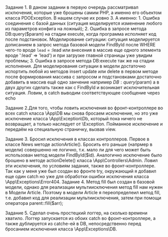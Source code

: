Задание 1. В даном задании в первую очередь рассматривал исключения, которые уже брошены самим PHP, а именно его объектом класса
        PDOException. В нашем случае их ровно 3. А именно: 1. Ошибка соединения с базой данных (ситуация моделируется изменение любого из
        параметров конфига на ложный); 2. Ошибка в запросе метода DB:query($param) на стадии execute, когда программа исполняет код после
        подстановок. Моделирование ситуации: ситуация моделируется дописанием в запрос метода базовой модели FindById после WHERE чего-то
        вроде `lead` = :lead или внесения в массив еще одного элемента вроде ':lead' => 'lead') и при загрузке главной страницы уже увидим
        проблемы;
        3. Ошибка в запросе метода DB:execute так же на стадии исполнения. Для моделирования ситуации в модели достаточно испортить любой
        из методов insert update или delete в первом методе после формирования массива с запросом и подстановками достаточно добавить в массив
        ещё одно занчение например $DB:query($param) а в двух других сделать также как с FindById и возникает исключительная ситуация.
        Ловим, в catch выводим соответствующее сообщение через echo

Задание 2.Для того, чтобы ловить исключения во фронт-контроллере во всех catch класса \App\DB мы снова бросаем исключение, но это уже исключение
        класса \App\Exception\Db, который пока ничего не возвращает, а только наследует от \Exception.
        Пойманное исключение и передаём на специальную страничку, вызвав view.

Задание 3. Бросил исключения в классах контроллеров. Первое в классе News методе actionArticle(). Бросить его раньше (напрмер в модели) совершенно не логично, т.к.
        мало ли для чего может быть использован метод модели FindById($id). Аналогично исключение было брошено в методе actionDelete() класса
        \App\Controllers\Admin.
        Ловил эти исключения, по условиям задания, также во фронт-контроллере. Так как у меня уже был создан во фронте try, окружающий
        я добавил еще один catch но уже для обработки ошибки исключения класса \App\Exceptions\Error404.
Задание 4. Метод fill был создан в базовой модели, однако для реализации мультиисключения метод fill нам нужен в Модели Article.
        Поэтому в модели Article я переопределеил метод fill, т.е. добавил код для реализации мультиисключения, затем при помощи оператора
        parent::fill($arr);

Задание 5. Сделал очень простецкий логгер, на сколько времени хватило. Логгер запускается из обоих catch во фронт-контроллере, а также
        дублируется из catche-ей в DB, непосредственно перед бросанием исключения класса \App\Exceptions\DB.


